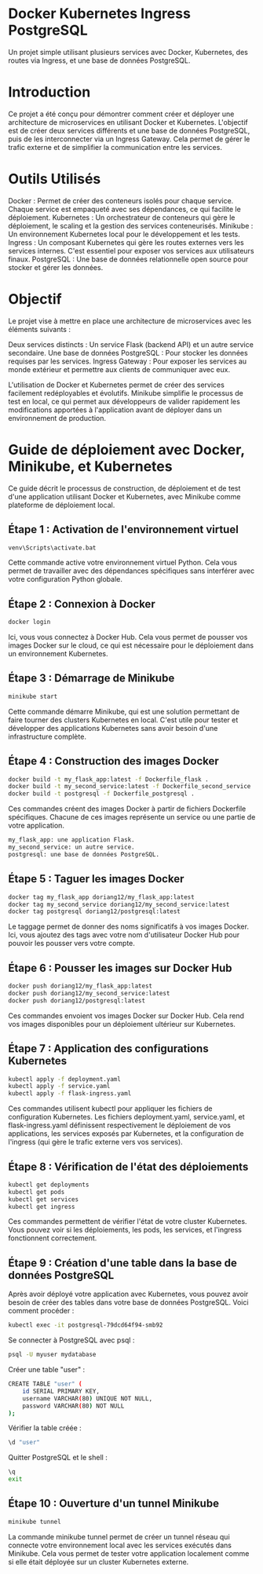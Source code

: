 # Docker Kubernetes Ingress PostgreSQL
Un projet simple utilisant plusieurs services avec Docker, Kubernetes, des routes via Ingress, et une base de données PostgreSQL.

# Introduction
Ce projet a été conçu pour démontrer comment créer et déployer une architecture de microservices en utilisant Docker et Kubernetes. L'objectif est de créer deux services différents et une base de données PostgreSQL, puis de les interconnecter via un Ingress Gateway. Cela permet de gérer le trafic externe et de simplifier la communication entre les services.

# Outils Utilisés
Docker : Permet de créer des conteneurs isolés pour chaque service. Chaque service est empaqueté avec ses dépendances, ce qui facilite le déploiement.
Kubernetes : Un orchestrateur de conteneurs qui gère le déploiement, le scaling et la gestion des services conteneurisés.
Minikube : Un environnement Kubernetes local pour le développement et les tests.
Ingress : Un composant Kubernetes qui gère les routes externes vers les services internes. C'est essentiel pour exposer vos services aux utilisateurs finaux.
PostgreSQL : Une base de données relationnelle open source pour stocker et gérer les données.

# Objectif
Le projet vise à mettre en place une architecture de microservices avec les éléments suivants :

Deux services distincts : Un service Flask (backend API) et un autre service secondaire.
Une base de données PostgreSQL : Pour stocker les données requises par les services.
Ingress Gateway : Pour exposer les services au monde extérieur et permettre aux clients de communiquer avec eux.

L'utilisation de Docker et Kubernetes permet de créer des services facilement redéployables et évolutifs. Minikube simplifie le processus de test en local, ce qui permet aux développeurs de valider rapidement les modifications apportées à l'application avant de déployer dans un environnement de production.


# Guide de déploiement avec Docker, Minikube, et Kubernetes
Ce guide décrit le processus de construction, de déploiement et de test d'une application utilisant Docker et Kubernetes, avec Minikube comme plateforme de déploiement local.

## Étape 1 : Activation de l'environnement virtuel

```bash
venv\Scripts\activate.bat
```

Cette commande active votre environnement virtuel Python. Cela vous permet de travailler avec des dépendances spécifiques sans interférer avec votre configuration Python globale.

## Étape 2 : Connexion à Docker

```bash
docker login
```

Ici, vous vous connectez à Docker Hub. Cela vous permet de pousser vos images Docker sur le cloud, ce qui est nécessaire pour le déploiement dans un environnement Kubernetes.

## Étape 3 : Démarrage de Minikube

```bash
minikube start
```

Cette commande démarre Minikube, qui est une solution permettant de faire tourner des clusters Kubernetes en local. C'est utile pour tester et développer des applications Kubernetes sans avoir besoin d'une infrastructure complète.

## Étape 4 : Construction des images Docker

```bash
docker build -t my_flask_app:latest -f Dockerfile_flask .
docker build -t my_second_service:latest -f Dockerfile_second_service .
docker build -t postgresql -f Dockerfile_postgresql .
```

Ces commandes créent des images Docker à partir de fichiers Dockerfile spécifiques. Chacune de ces images représente un service ou une partie de votre application.

```bash
my_flask_app: une application Flask.
my_second_service: un autre service.
postgresql: une base de données PostgreSQL.
```

## Étape 5 : Taguer les images Docker

```bash
docker tag my_flask_app doriang12/my_flask_app:latest
docker tag my_second_service doriang12/my_second_service:latest
docker tag postgresql doriang12/postgresql:latest
```

Le taggage permet de donner des noms significatifs à vos images Docker. Ici, vous ajoutez des tags avec votre nom d'utilisateur Docker Hub pour pouvoir les pousser vers votre compte.

## Étape 6 : Pousser les images sur Docker Hub

```bash
docker push doriang12/my_flask_app:latest
docker push doriang12/my_second_service:latest
docker push doriang12/postgresql:latest
```

Ces commandes envoient vos images Docker sur Docker Hub. Cela rend vos images disponibles pour un déploiement ultérieur sur Kubernetes.

## Étape 7 : Application des configurations Kubernetes

```bash
kubectl apply -f deployment.yaml
kubectl apply -f service.yaml
kubectl apply -f flask-ingress.yaml
```

Ces commandes utilisent kubectl pour appliquer les fichiers de configuration Kubernetes. Les fichiers deployment.yaml, service.yaml, et flask-ingress.yaml définissent respectivement le déploiement de vos applications, les services exposés par Kubernetes, et la configuration de l'ingress (qui gère le trafic externe vers vos services).

## Étape 8 : Vérification de l'état des déploiements

```bash
kubectl get deployments
kubectl get pods
kubectl get services
kubectl get ingress
```

Ces commandes permettent de vérifier l'état de votre cluster Kubernetes. Vous pouvez voir si les déploiements, les pods, les services, et l'ingress fonctionnent correctement.

## Étape 9 : Création d'une table dans la base de données PostgreSQL

Après avoir déployé votre application avec Kubernetes, vous pouvez avoir besoin de créer des tables dans votre base de données PostgreSQL. Voici comment procéder :

```bash
kubectl exec -it postgresql-79dcd64f94-smb92
```

Se connecter à PostgreSQL avec psql :

```bash
psql -U myuser mydatabase
```

Créer une table "user" :

```bash
CREATE TABLE "user" (
    id SERIAL PRIMARY KEY,
    username VARCHAR(80) UNIQUE NOT NULL,
    password VARCHAR(80) NOT NULL
);
```

Vérifier la table créée :

```bash
\d "user"
```

Quitter PostgreSQL et le shell :

```bash
\q
exit
```

## Étape 10 : Ouverture d'un tunnel Minikube

```bash
minikube tunnel
```

La commande minikube tunnel permet de créer un tunnel réseau qui connecte votre environnement local avec les services exécutés dans Minikube. Cela vous permet de tester votre application localement comme si elle était déployée sur un cluster Kubernetes externe.

